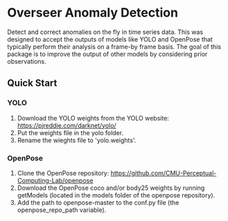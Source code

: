 # Overseer Anomaly Detection

Detect and correct anomalies on the fly in time series data.
This was designed to accept the outputs of models like YOLO and OpenPose that typically perform their analysis on a frame-by frame basis.
The goal of this package is to improve the output of other models by considering prior observations.

## Quick Start
### YOLO
1. Download the YOLO weights from the YOLO website: https://pjreddie.com/darknet/yolo/
2. Put the weights file in the yolo folder.
3. Rename the wieghts file to 'yolo.weights'.

### OpenPose
1. Clone the OpenPose repository: https://github.com/CMU-Perceptual-Computing-Lab/openpose
2. Download the OpenPose coco and/or body25 weights by running getModels (located in the models folder of the openpose repository).
3. Add the path to openpose-master to the conf.py file (the openpose_repo_path variable).

